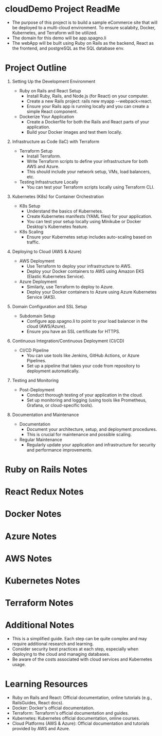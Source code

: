 # cloudDemo Project ReadMe

* The purpose of this project is to build a sample eCommerce site that will be deployed to a multi-cloud environment. To ensure scalabity, Docker, Kubernetes, and Terraform will be utilized.
* The domain for this demo will be app.spagno.li
* The webApp will be built using Ruby on Rails as the backend, React as the frontend, and postgreSQL as the SQL database env.


# Project Outline
1. Setting Up the Development Environment
    * Ruby on Rails and React Setup
        - Install Ruby, Rails, and Node.js (for React) on your computer.
        - Create a new Rails project: rails new myapp --webpack=react.
        - Ensure your Rails app is running locally and you can create a simple React component.
    * Dockerize Your Application
        - Create a Dockerfile for both the Rails and React parts of your application.
        - Build your Docker images and test them locally.

2. Infrastructure as Code (IaC) with Terraform
    * Terraform Setup
        - Install Terraform.
        - Write Terraform scripts to define your infrastructure for both AWS and Azure.
        - This should include your network setup, VMs, load balancers, etc.
    * Testing Infrastructure Locally
        - You can test your Terraform scripts locally using Terraform CLI.

3. Kubernetes (K8s) for Container Orchestration
    * K8s Setup
        - Understand the basics of Kubernetes.
        - Create Kubernetes manifests (YAML files) for your application.
        - You can test your setup locally using Minikube or Docker Desktop's Kubernetes feature.
    * K8s Scaling
        - Ensure your Kubernetes setup includes auto-scaling based on traffic.

4. Deploying to Cloud (AWS & Azure)
    * AWS Deployment
        - Use Terraform to deploy your infrastructure to AWS.
        - Deploy your Docker containers to AWS using Amazon EKS (Elastic Kubernetes Service).
    * Azure Deployment
        - Similarly, use Terraform to deploy to Azure.
        - Deploy your Docker containers to Azure using Azure Kubernetes Service (AKS).

5. Domain Configuration and SSL Setup
    * Subdomain Setup
        - Configure app.spagno.li to point to your load balancer in the cloud (AWS/Azure).
        - Ensure you have an SSL certificate for HTTPS.

6. Continuous Integration/Continuous Deployment (CI/CD)
    * CI/CD Pipeline
        - You can use tools like Jenkins, GitHub Actions, or Azure Pipelines.
        - Set up a pipeline that takes your code from repository to deployment automatically.

7. Testing and Monitoring
    * Post-Deployment
        - Conduct thorough testing of your application in the cloud.
        - Set up monitoring and logging (using tools like Prometheus, Grafana, or cloud-specific tools).

8. Documentation and Maintenance
    * Documentation
        - Document your architecture, setup, and deployment procedures.
        - This is crucial for maintenance and possible scaling.
    * Regular Maintenance
        - Regularly update your application and infrastructure for security and performance improvements.

# Ruby on Rails Notes

# React Redux Notes

# Docker Notes

# Azure Notes

# AWS Notes

# Kubernetes Notes

# Terraform Notes

# Additional Notes
* This is a simplified guide. Each step can be quite complex and may require additional research and learning.
* Consider security best practices at each step, especially when deploying to the cloud and managing databases.
* Be aware of the costs associated with cloud services and Kubernetes usage.

# Learning Resources
* Ruby on Rails and React: Official documentation, online tutorials (e.g., RailsGuides, React docs).
* Docker: Docker's official documentation.
* Terraform: Terraform's official documentation and guides.
* Kubernetes: Kubernetes official documentation, online courses.
* Cloud Platforms (AWS & Azure): Official documentation and tutorials provided by AWS and Azure.
